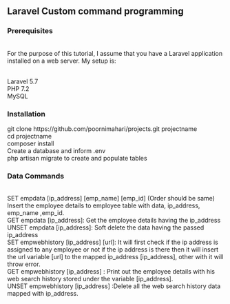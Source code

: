 <h2>Laravel Custom command programming</h2>
<h3>Prerequisites</h3>
<br>For the purpose of this tutorial, I assume that you have a Laravel application installed on a web server. My setup is:

<br>Laravel 5.7
<br>PHP 7.2
<br>MySQL
<h3>Installation</h3>
git clone https://github.com/poornimahari/projects.git projectname
<br>cd projectname
<br>composer install
<br>Create a database and inform .env
<br>php artisan migrate to create and populate tables
<h3>Data Commands</h3>
<br>SET empdata  [ip_address] [emp_name] [emp_id] (Order should be same)
<br>Insert the employee details to employee table  with data, ip_address, emp_name ,emp_id.
<br>GET empdata [ip_address]: Get the employee details having the ip_address
<br>UNSET empdata [ip_address]: Soft delete the data  having the passed ip_address
<br>SET empwebhistory [ip_address] [url]: It will first check if the ip address is assigned to any             employee or not if the ip address is there then it will insert the url  variable [url] to the mapped  ip_address [ip_address], other with it will throw error.
<br>GET empwebhistory [ip_address] : Print out the employee details with his web search history  stored under the variable [ip_address]. 
<br>UNSET empwebhistory [ip_address] :Delete all the web search history data mapped with ip_address.




